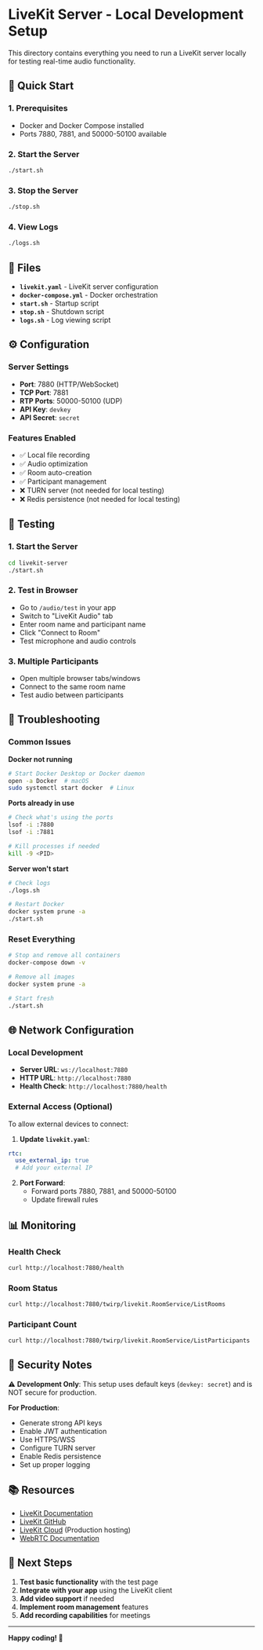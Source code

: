 # LiveKit Server - Local Development Setup

This directory contains everything you need to run a LiveKit server locally for testing real-time audio functionality.

## 🚀 Quick Start

### 1. **Prerequisites**
- Docker and Docker Compose installed
- Ports 7880, 7881, and 50000-50100 available

### 2. **Start the Server**
```bash
./start.sh
```

### 3. **Stop the Server**
```bash
./stop.sh
```

### 4. **View Logs**
```bash
./logs.sh
```

## 📁 Files

- **`livekit.yaml`** - LiveKit server configuration
- **`docker-compose.yml`** - Docker orchestration
- **`start.sh`** - Startup script
- **`stop.sh`** - Shutdown script
- **`logs.sh`** - Log viewing script

## ⚙️ Configuration

### Server Settings
- **Port**: 7880 (HTTP/WebSocket)
- **TCP Port**: 7881
- **RTP Ports**: 50000-50100 (UDP)
- **API Key**: `devkey`
- **API Secret**: `secret`

### Features Enabled
- ✅ Local file recording
- ✅ Audio optimization
- ✅ Room auto-creation
- ✅ Participant management
- ❌ TURN server (not needed for local testing)
- ❌ Redis persistence (not needed for local testing)

## 🧪 Testing

### 1. **Start the Server**
```bash
cd livekit-server
./start.sh
```

### 2. **Test in Browser**
- Go to `/audio/test` in your app
- Switch to "LiveKit Audio" tab
- Enter room name and participant name
- Click "Connect to Room"
- Test microphone and audio controls

### 3. **Multiple Participants**
- Open multiple browser tabs/windows
- Connect to the same room name
- Test audio between participants

## 🔧 Troubleshooting

### Common Issues

**Docker not running**
```bash
# Start Docker Desktop or Docker daemon
open -a Docker  # macOS
sudo systemctl start docker  # Linux
```

**Ports already in use**
```bash
# Check what's using the ports
lsof -i :7880
lsof -i :7881

# Kill processes if needed
kill -9 <PID>
```

**Server won't start**
```bash
# Check logs
./logs.sh

# Restart Docker
docker system prune -a
./start.sh
```

### Reset Everything
```bash
# Stop and remove all containers
docker-compose down -v

# Remove all images
docker system prune -a

# Start fresh
./start.sh
```

## 🌐 Network Configuration

### Local Development
- **Server URL**: `ws://localhost:7880`
- **HTTP URL**: `http://localhost:7880`
- **Health Check**: `http://localhost:7880/health`

### External Access (Optional)
To allow external devices to connect:

1. **Update `livekit.yaml`**:
```yaml
rtc:
  use_external_ip: true
  # Add your external IP
```

2. **Port Forward**:
   - Forward ports 7880, 7881, and 50000-50100
   - Update firewall rules

## 📊 Monitoring

### Health Check
```bash
curl http://localhost:7880/health
```

### Room Status
```bash
curl http://localhost:7880/twirp/livekit.RoomService/ListRooms
```

### Participant Count
```bash
curl http://localhost:7880/twirp/livekit.RoomService/ListParticipants
```

## 🔐 Security Notes

⚠️ **Development Only**: This setup uses default keys (`devkey: secret`) and is NOT secure for production.

**For Production**:
- Generate strong API keys
- Enable JWT authentication
- Use HTTPS/WSS
- Configure TURN server
- Enable Redis persistence
- Set up proper logging

## 📚 Resources

- [LiveKit Documentation](https://docs.livekit.io/)
- [LiveKit GitHub](https://github.com/livekit/livekit)
- [LiveKit Cloud](https://livekit.io/cloud) (Production hosting)
- [WebRTC Documentation](https://webrtc.org/)

## 🎯 Next Steps

1. **Test basic functionality** with the test page
2. **Integrate with your app** using the LiveKit client
3. **Add video support** if needed
4. **Implement room management** features
5. **Add recording capabilities** for meetings

---

**Happy coding! 🎉**
